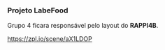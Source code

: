 ### Projeto LabeFood

Grupo 4 ficara responsável pelo layout do **RAPPI4B**.

https://zpl.io/scene/aX1LDOP
